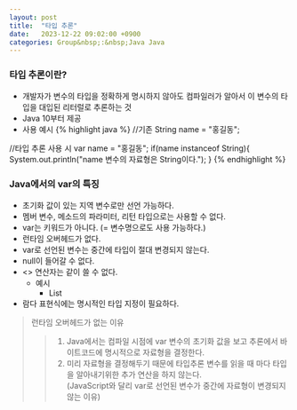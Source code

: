 ```yaml
---
layout: post
title:  "타입 추론"
date:   2023-12-22 09:02:00 +0900
categories: Group&nbsp;:&nbsp;Java Java
---
```


### 타입 추론이란?

- 개발자가 변수의 타입을 정확하게 명시하지 않아도 컴파일러가 알아서 이 변수의 타입을 대입된 리터럴로 추론하는 것
- Java 10부터 제공
- 사용 예시
{% highlight java %}
//기존
String name = "홍길동";

//타입 추론 사용 시
var name = "홍길동";
if(name instanceof String){
    System.out.println("name 변수의 자료형은 String이다.");
}
{% endhighlight %}

### Java에서의 var의 특징

- 초기화 값이 있는 지역 변수로만 선언 가능하다.
- 멤버 변수, 메소드의 파라미터, 리턴 타입으로는 사용할 수 없다.
- var는 키워드가 아니다. (= 변수명으로도 사용 가능하다.)
- 런타임 오버헤드가 없다.
- var로 선언된 변수는 중간에 타입이 절대 변경되지 않는다.
- null이 들어갈 수 없다.
- <> 연산자는 같이 쓸 수 없다.
    - 예시
        - List
- 람다 표현식에는 명시적인 타입 지정이 필요하다.

>런타임 오버헤드가 없는 이유
>>1. Java에서는 컴파일 시점에 var 변수의 초기화 값을 보고 추론에서 바이트코드에 명시적으로 자료형을 결정한다.  
>>2. 미리 자료형을 결정해두기 때문에 타입추론 변수를 읽을 때 마다 타입을 알아내기위한 추가 연산을 하지 않는다.  
>>(JavaScript와 달리 var로 선언된 변수가 중간에 자료형이 변경되지 않는 이유)